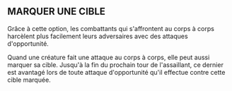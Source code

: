 ## MARQUER UNE CIBLE


Grâce à cette option, les combattants qui s'affrontent au
corps à corps harcèlent plus facilement leurs adversaires
avec des attaques d'opportunité.

Quand une créature fait une attaque au corps à corps, elle
peut aussi marquer sa cible. Jusqu'à la fin du prochain tour
de l'assaillant, ce dernier est avantagé lors de toute attaque
d'opportunité qu'il effectue contre cette cible marquée.